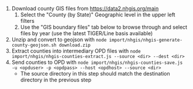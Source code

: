 1. Download county GIS files from https://data2.nhgis.org/main
    1. Select the "County (by State)" Geographic level in the upper left filters
    1. Use the "GIS boundary files" tab below to browse through and select files by year (use the latest TIGER/Line basis available)
1. Unzip and convert to geojson with `node import/nhgis/nhgis-generate-county-geojson.sh download.zip`
1. Extract counties into intermediary OPD files with `node import/nhgis/nhgis-counties-extract.js --source <dir> --dest <dir>`
1. Send counties to OPD with `node import/nhgis/nhgis-counties-save.js -u <opduser> -p <opdpass> --host <opdhost> --source <dir>`
    * The source directory in this step should match the destination directory in the previous step 
